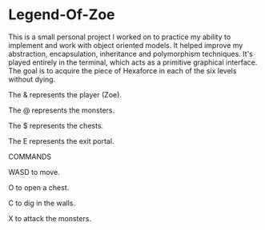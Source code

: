 # Legend-Of-Zoe

This is a small personal project I worked on to practice my ability to implement and work with object oriented models.
It helped improve my abstraction, encapsulation, inheritance and polymorphism techniques.
It's played entirely in the terminal, which acts as a primitive graphical interface.
The goal is to acquire the piece of Hexaforce in each of the six levels without dying.

The & represents the player (Zoe).

The @ represents the monsters.

The $ represents the chests.

The E represents the exit portal.

COMMANDS

WASD to move.

O to open a chest.

C to dig in the walls.

X to attack the monsters.
